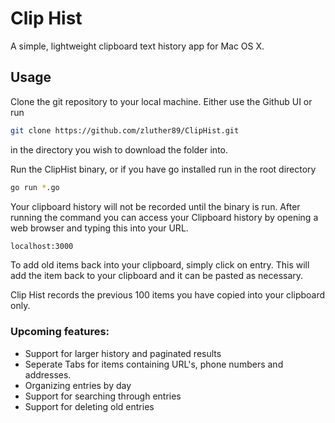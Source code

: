 # Clip Hist

A simple, lightweight clipboard text history app for Mac OS X.

## Usage

Clone the git repository to your local machine. Either use the Github UI or run

```bash
git clone https://github.com/zluther89/ClipHist.git
```

in the directory you wish to download the folder into.

Run the ClipHist binary, or if you have go installed run in the root directory

```bash
go run *.go
```

Your clipboard history will not be recorded until the binary is run. After running the command you can access your Clipboard history by opening a web browser and typing this into your URL.

```bash
localhost:3000
```

To add old items back into your clipboard, simply click on entry. This will add the item back to your clipboard and it can be pasted as necessary.

Clip Hist records the previous 100 items you have copied into your clipboard only.

### Upcoming features:

- Support for larger history and paginated results
- Seperate Tabs for items containing URL's, phone numbers and addresses.
- Organizing entries by day
- Support for searching through entries
- Support for deleting old entries
